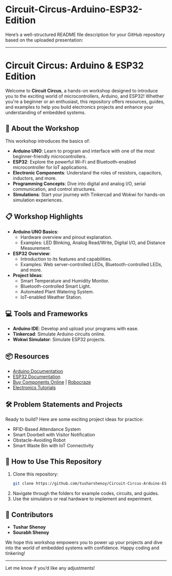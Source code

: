# Circuit-Circus-Arduino-ESP32-Edition
Here’s a well-structured README file description for your GitHub repository based on the uploaded presentation:

---

# Circuit Circus: Arduino & ESP32 Edition

Welcome to **Circuit Circus**, a hands-on workshop designed to introduce you to the exciting world of microcontrollers, Arduino, and ESP32! Whether you're a beginner or an enthusiast, this repository offers resources, guides, and examples to help you build electronics projects and enhance your understanding of embedded systems.

## 🚀 About the Workshop

This workshop introduces the basics of:

- **Arduino UNO**: Learn to program and interface with one of the most beginner-friendly microcontrollers.
- **ESP32**: Explore the powerful Wi-Fi and Bluetooth-enabled microcontroller for IoT applications.
- **Electronic Components**: Understand the roles of resistors, capacitors, inductors, and more.
- **Programming Concepts**: Dive into digital and analog I/O, serial communication, and control structures.
- **Simulations**: Start your journey with Tinkercad and Wokwi for hands-on simulation experiences.

## 📋 Workshop Highlights

- **Arduino UNO Basics**:
  - Hardware overview and pinout explanation.
  - Examples: LED Blinking, Analog Read/Write, Digital I/O, and Distance Measurement.
- **ESP32 Overview**:
  - Introduction to its features and capabilities.
  - Examples: Web server-controlled LEDs, Bluetooth-controlled LEDs, and more.
- **Project Ideas**:
  - Smart Temperature and Humidity Monitor.
  - Bluetooth-controlled Smart Light.
  - Automated Plant Watering System.
  - IoT-enabled Weather Station.

## 💻 Tools and Frameworks

- **Arduino IDE**: Develop and upload your programs with ease.
- **Tinkercad**: Simulate Arduino circuits online.
- **Wokwi Simulator**: Simulate ESP32 projects.

## 📦 Resources

- [Arduino Documentation](https://www.arduino.cc/reference/en/)
- [ESP32 Documentation](https://www.espressif.com/en)
- [Buy Components Online](https://robu.in/) | [Robocraze](https://robocraze.com/)
- [Electronics Tutorials](https://randomnerdtutorials.com/)

## 🛠️ Problem Statements and Projects

Ready to build? Here are some exciting project ideas for practice:

- RFID-Based Attendance System
- Smart Doorbell with Visitor Notification
- Obstacle-Avoiding Robot
- Smart Waste Bin with IoT Connectivity

## 🎯 How to Use This Repository

1. Clone this repository:
   ```bash
   git clone https://github.com/tusharshenoy/Circuit-Circus-Arduino-ESP32-Edition.git
   ```
2. Navigate through the folders for example codes, circuits, and guides.
3. Use the simulators or real hardware to implement and experiment.

## 🤝 Contributors

- **Tushar Shenoy**  
- **Sourabh Shenoy**

We hope this workshop empowers you to power up your projects and dive into the world of embedded systems with confidence. Happy coding and tinkering!

---

Let me know if you’d like any adjustments!
